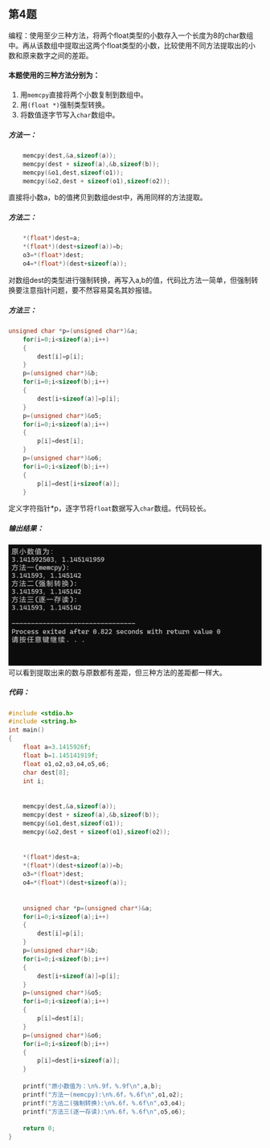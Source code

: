 ## 第4题  
 编程：使用至少三种方法，将两个float类型的小数存入一个长度为8的char数组中。再从该数组中提取出这两个float类型的小数，比较使用不同方法提取出的小数和原来数字之间的差距。  
#### 本题使用的三种方法分别为：  
1. 用`memcpy`直接将两个小数复制到数组中。
2. 用`(float *)`强制类型转换。
3. 将数值逐字节写入`char`数组中。

##### 方法一：
```c
	memcpy(dest,&a,sizeof(a));
	memcpy(dest + sizeof(a),&b,sizeof(b));
	memcpy(&o1,dest,sizeof(o1));
	memcpy(&o2,dest + sizeof(o1),sizeof(o2));
```
直接将小数a，b的值拷贝到数组dest中，再用同样的方法提取。

##### 方法二：  
```c
	*(float*)dest=a;
	*(float*)(dest+sizeof(a))=b;
	o3=*(float*)dest;
	o4=*(float*)(dest+sizeof(a));
```
对数组dest的类型进行强制转换，再写入a,b的值，代码比方法一简单，但强制转换要注意指针问题，要不然容易莫名其妙报错。

##### 方法三：
```c
unsigned char *p=(unsigned char*)&a;
	for(i=0;i<sizeof(a);i++)
	{
		dest[i]=p[i];
	}
	p=(unsigned char*)&b;
	for(i=0;i<sizeof(b);i++)
	{
		dest[i+sizeof(a)]=p[i];
	}
	p=(unsigned char*)&o5;
	for(i=0;i<sizeof(a);i++)
	{
		p[i]=dest[i];
	}
	p=(unsigned char*)&o6;
	for(i=0;i<sizeof(b);i++)
	{
		p[i]=dest[i+sizeof(a)];
	}
```
定义字符指针*p，逐字节将`float`数据写入`char`数组。代码较长。

##### 输出结果：
![结果](QQ20250808-153715.png)
可以看到提取出来的数与原数都有差距，但三种方法的差距都一样大。

##### 代码：
```c
#include <stdio.h>
#include <string.h>
int main()
{
	float a=3.1415926f;
	float b=1.145141919f;
	float o1,o2,o3,o4,o5,o6;
	char dest[8];
	int i;
	
	
	memcpy(dest,&a,sizeof(a));
	memcpy(dest + sizeof(a),&b,sizeof(b));
	memcpy(&o1,dest,sizeof(o1));
	memcpy(&o2,dest + sizeof(o1),sizeof(o2));
	
	
	*(float*)dest=a;
	*(float*)(dest+sizeof(a))=b;
	o3=*(float*)dest;
	o4=*(float*)(dest+sizeof(a));
	
	
	unsigned char *p=(unsigned char*)&a;
	for(i=0;i<sizeof(a);i++)
	{
		dest[i]=p[i];
	}
	p=(unsigned char*)&b;
	for(i=0;i<sizeof(b);i++)
	{
		dest[i+sizeof(a)]=p[i];
	}
	p=(unsigned char*)&o5;
	for(i=0;i<sizeof(a);i++)
	{
		p[i]=dest[i];
	}
	p=(unsigned char*)&o6;
	for(i=0;i<sizeof(b);i++)
	{
		p[i]=dest[i+sizeof(a)];
	}
	
	printf("原小数值为：\n%.9f，%.9f\n",a,b);
	printf("方法一(memcpy):\n%.6f，%.6f\n",o1,o2);
	printf("方法二(强制转换):\n%.6f，%.6f\n",o3,o4);
	printf("方法三(逐一存读):\n%.6f，%.6f\n",o5,o6);
	
	return 0;
}
```